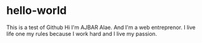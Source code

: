 # hello-world
This is a test of Github
Hi I'm AJBAR Alae. And I'm a web entreprenor. 
I live life one my rules because I work hard and I live my passion.
